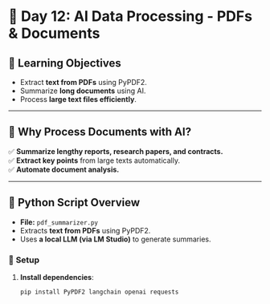 # 📄 Day 12: AI Data Processing - PDFs & Documents  

## 📌 Learning Objectives  
- Extract **text from PDFs** using PyPDF2.  
- Summarize **long documents** using AI.  
- Process **large text files efficiently**.  

---

## 🚀 Why Process Documents with AI?  
✅ **Summarize lengthy reports, research papers, and contracts.**  
✅ **Extract key points** from large texts automatically.  
✅ **Automate document analysis.**  

---

## 📝 Python Script Overview  
- **File:** `pdf_summarizer.py`  
- Extracts **text from PDFs** using PyPDF2.  
- Uses **a local LLM (via LM Studio)** to generate summaries.  

### 🔧 **Setup**  
1. **Install dependencies**:  
   ```bash
   pip install PyPDF2 langchain openai requests
